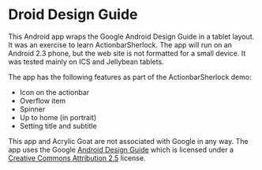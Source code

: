 Droid Design Guide
==================

This Android app wraps the Google Android Design Guide in a tablet layout. It was an exercise to learn ActionbarSherlock. The app will run on an Android 2.3 phone, but the web site is not formatted for a small device. It was tested mainly on ICS and Jellybean tablets.

The app has the following features as part of the ActionbarSherlock demo:
  * Icon on the actionbar
  * Overflow item
  * Spinner 
  * Up to home (in portrait)
  * Setting title and subtitle

This app and Acrylic Goat are not associated with Google in any way.  The app uses the Google [Android Design Guide](http://developer.android.com/design/index.html) which is licensed under a [Creative Commons Attribution 2.5](http://creativecommons.org/licenses/by/2.5/) license.

